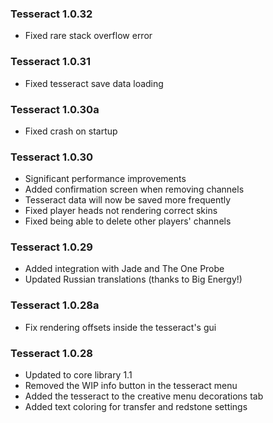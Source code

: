 ### Tesseract 1.0.32
- Fixed rare stack overflow error

### Tesseract 1.0.31
- Fixed tesseract save data loading

### Tesseract 1.0.30a
- Fixed crash on startup

### Tesseract 1.0.30
- Significant performance improvements
- Added confirmation screen when removing channels
- Tesseract data will now be saved more frequently
- Fixed player heads not rendering correct skins
- Fixed being able to delete other players' channels

### Tesseract 1.0.29
- Added integration with Jade and The One Probe
- Updated Russian translations (thanks to Big Energy!)

### Tesseract 1.0.28a
- Fix rendering offsets inside the tesseract's gui

### Tesseract 1.0.28
- Updated to core library 1.1
- Removed the WIP info button in the tesseract menu
- Added the tesseract to the creative menu decorations tab
- Added text coloring for transfer and redstone settings
